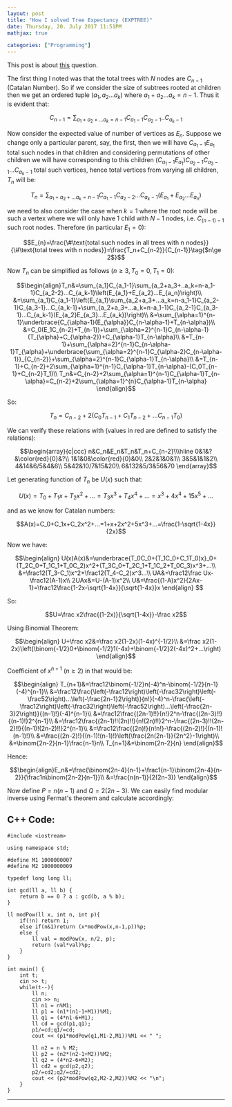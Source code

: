```yaml
---
layout: post
title: "How I solved Tree Expectancy (EXPTREE)"
date: Thursday, 20. July 2017 11:51PM
mathjax: true

categories: ["Programming"]
---
```

This post is about [this](https://www.codechef.com/JULY17/problems/EXPTREE) question.

The first thing I noted was that the total trees with $N$ nodes are $C_{n-1}$ (Catalan Number). So if we consider the size of subtrees rooted at children then we get an ordered tuple $(a_1, a_2 ... a_k)$ where $a_1+a_2 ... a_k=n-1$. Thus it is evident that:

$$C_{n-1} = \sum_{a_1+a_2+...a_k=n-1}C_{a_1-1}C_{a_2-1}..C_{a_k-1}\tag{$n\ge 1$}$$

Now consider the expected value of number of vertices as $E_n$. Suppose we change only a particular parent, say, the first, then we will have $C_{a_1-1}E_{a_1}$ total such nodes in that children and considering permutations of other children we will have corresponding to this children $(C_{a_1-1}E_{a_1})C_{a_2-1}C_{a_3-1}...C_{a_k-1}$ total such vertices, hence total vertices from varying all children, $T_n$ will be:

$$T_n=\sum_{a_1+a_2+...a_k=n-1}C_{a_1-1}C_{a_2-2}...C_{a_k-1}\left(E_{a_1}+E_{a_2}...E_{a_n}\right)\tag{$n\ge 1$}$$

we need to also consider the case when $k=1$ where the root node will be such a vertex where we will only have $1$ child with $N-1$ nodes, i.e. $C_{(n-1)-1}$ such root nodes. Therefore (in particular $E_1=0$):

$$E_{n}=\frac{\#\text{total such nodes in all trees with n nodes}}{\#\text{total trees with n nodes}}=\frac{T_n+C_{n-2}}{C_{n-1}}\tag{$n\ge 2$}$$

Now $T_n$ can be simplified as follows ($n\ge 3, T_0=0, T_1=0$):

$$\begin{align}T_n&=\sum_{a_1}C_{a_1-1}\sum_{a_2+a_3+..a_k=n-a_1-1}C_{a_2-2}...C_{a_k-1}\left(E_{a_1}+E_{a_2}...E_{a_n}\right)\\
&=\sum_{a_1}C_{a_1-1}\left(E_{a_1}\sum_{a_2+a_3+...a_k=n-a_1-1}C_{a_2-1}C_{a_3-1}...C_{a_k-1}+\sum_{a_2+a_3+...a_k=n-a_1-1}C_{a_2-1}C_{a_3-1}...C_{a_k-1}(E_{a_2}E_{a_3}...E_{a_k})\right)\\
&=\sum_{\alpha=1}^{n-1}\underbrace{C_{\alpha-1}(E_{\alpha}}C_{n-\alpha-1}+T_{n-\alpha})\\
&=C_0(E_1C_{n-2}+T_{n-1})+\sum_{\alpha=2}^{n-1}C_{n-\alpha-1}(T_{\alpha}+C_{\alpha-2})+C_{\alpha-1}T_{n-\alpha}\\
&=T_{n-1}+\sum_{\alpha=2}^{n-1}C_{n-\alpha-1}T_{\alpha}+\underbrace{\sum_{\alpha=2}^{n-1}C_{\alpha-2}C_{n-\alpha-1}}_{C_{n-2}}+\sum_{\alpha=2}^{n-1}C_{\alpha-1}T_{n-\alpha}\\
&=T_{n-1}+C_{n-2}+2\sum_{\alpha=1}^{n-1}C_{\alpha-1}T_{n-\alpha}-(C_0T_{n-1}+C_{n-2}T_1)\\
T_n&=C_{n-2}+2\sum_{\alpha=1}^{n-1}C_{\alpha-1}T_{n-\alpha}=C_{n-2}+2\sum_{\alpha=1}^{n}C_{\alpha-1}T_{n-\alpha}
\end{align}$$

So:

$$T_n=C_{n-2}+2(C_0T_{n-1}+C_1T_{n-2}+...C_{n-1}T_0)\tag{$n\ge3$}$$

We can verify these relations with (values in red are defined to satisfy the relations):

$$\begin{array}{c|ccc}
n&C_n&E_n&T_n&T_n+C_{n-2}\\\hline
0&1&?&\color{red}{0}&?\\
1&1&0&\color{red}{0}&0\\
2&2&1&0&1\\
3&5&1&1&2\\
4&14&6/5&4&6\\
5&42&10/7&15&20\\
6&132&5/3&56&70
\end{array}$$

Let generating function of $T_n$ be $U(x)$ such that:

$$U(x)=T_0+T_1x+T_2x^2+...=T_3x^3+T_4x^4+...=x^3+4x^4+15x^5+...$$

and as we know for Catalan numbers:

$$A(x)=C_0+C_1x+C_2x^2+...=1+x+2x^2+5x^3+...=\frac{1-\sqrt{1-4x}}{2x}$$

Now we have:

$$\begin{align}
U(x)A(x)&=\underbrace{T_0C_0+(T_1C_0+C_1T_0)x}_0+(T_2C_0+T_1C_1+T_0C_2)x^2+(T_3C_0+T_2C_1+T_1C_2+T_0C_3)x^3+...\\
&=\frac12(T_3-C_1)x^2+\frac12(T_4-C_2)x^3...\\
UA&=\frac12\frac Ux-\frac12(A-1)x\\
2UAx&=U-(A-1)x^2\\
U&=\frac{(1-A)x^2}{2Ax-1}=\frac12\frac{1-2x-\sqrt{1-4x}}{\sqrt{1-4x}}x
\end{align}
$$

So:

$$U=\frac x2\frac{(1-2x)}{\sqrt{1-4x}}-\frac x2$$

Using Binomial Theorem:

$$\begin{align}
U+\frac x2&=\frac x2(1-2x)(1-4x)^{-1/2}\\
&=\frac x2(1-2x)\left(\binom{-1/2}0+\binom{-1/2}1(-4x)+\binom{-1/2}2(-4x)^2+...\right)
\end{align}$$

Coefficient of $x^{n+1}$ ($n\ge 2$) in that would be:

$$\begin{align}
T_{n+1}&=\frac12\binom{-1/2}n(-4)^n-\binom{-1/2}{n-1}(-4)^{n-1}\\
&=\frac12\frac{\left(-\frac12\right)\left(-\frac32\right)\left(-\frac52\right)...\left(-\frac{2n-1}2\right)}{n!}(-4)^n-\frac{\left(-\frac12\right)\left(-\frac32\right)\left(-\frac52\right)...\left(-\frac{2n-3}2\right)}{(n-1)!}(-4)^{n-1}\\
&=\frac12\frac{(2n-1)!!}{n!}2^n-\frac{(2n-3)!!}{(n-1)!}2^{n-1}\\
&=\frac12\frac{(2n-1)!!(2n)!!}{n!(2n)!!}2^n-\frac{(2n-3)!!(2n-2)!!}{(n-1)!(2n-2)!!}2^{n-1}\\
&=\frac12\frac{(2n)!}{n!n!}-\frac{(2n-2)!}{(n-1)!(n-1)!}\\
&=\frac{(2n-2)!}{(n-1)!(n-1)!}\left(\frac{2n(2n-1)}{2n^2}-1\right)\\
&=\binom{2n-2}{n-1}\frac{n-1}n\\
T_{n+1}&=\binom{2n-2}{n}
\end{align}$$

Hence:

$$\begin{align}E_n&=\frac{\binom{2n-4}{n-1}+\frac1{n-1}\binom{2n-4}{n-2}}{\frac1n\binom{2n-2}{n-1}}\\
&=\frac{n(n-1)}{2(2n-3)}
\end{align}$$

Now define $P=n(n-1)$ and $Q=2(2n-3)$. We can easily find modular inverse using Fermat's theorem and calculate accordingly:

## C++ Code:
```
#include <iostream>

using namespace std;

#define M1 1000000007
#define M2 1000000009

typedef long long ll;

int gcd(ll a, ll b) {
    return b == 0 ? a : gcd(b, a % b);
}

ll modPow(ll x, int n, int p){
    if(!n) return 1;
    else if(n&1)return (x*modPow(x,n-1,p))%p;
    else {
        ll val = modPow(x, n/2, p);
        return (val*val)%p;
    }
}

int main() {
    int t;
    cin >> t;
    while(t--){
        ll n;
        cin >> n;
        ll n1 = n%M1;
        ll p1 = (n1*(n1-1+M1))%M1;
        ll q1 = (4*n1-6+M1);
        ll cd = gcd(p1,q1);
        p1/=cd;q1/=cd;
        cout << (p1*modPow(q1,M1-2,M1))%M1 << " ";

        ll n2 = n % M2;
        ll p2 = (n2*(n2-1+M2))%M2;
        ll q2 = (4*n2-6+M2);
        ll cd2 = gcd(p2,q2);
        p2/=cd2;q2/=cd2;
        cout << (p2*modPow(q2,M2-2,M2))%M2 << "\n";
    }
}
```

___

